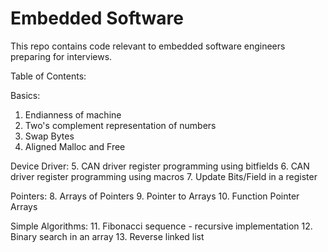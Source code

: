 # Embedded Software
This repo contains code relevant to embedded software engineers preparing for interviews.

Table of Contents:

Basics:
1. Endianness of machine
2. Two's complement representation of numbers
3. Swap Bytes
4. Aligned Malloc and Free

Device Driver:
5. CAN driver register programming using bitfields
6. CAN driver register programming using macros
7. Update Bits/Field in a register

Pointers:
8. Arrays of Pointers
9. Pointer to Arrays
10. Function Pointer Arrays

Simple Algorithms:
11. Fibonacci sequence - recursive implementation
12. Binary search in an array
13. Reverse linked list
